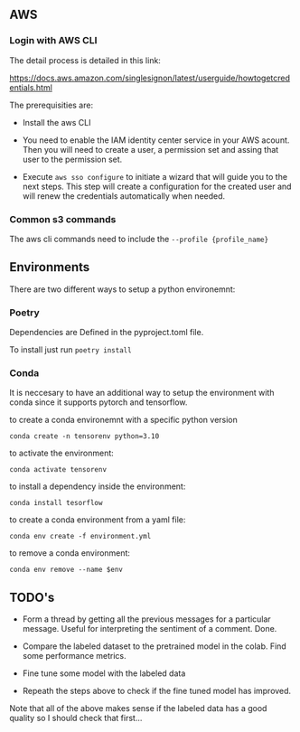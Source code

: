
## AWS

### Login with AWS CLI

The detail process is detailed in this link:

https://docs.aws.amazon.com/singlesignon/latest/userguide/howtogetcredentials.html

The prerequisities are:

- Install the aws CLI

- You need to enable the IAM identity center service in your AWS acount. Then you will need to create a user, a permission set and assing that user to the permission set. 

- Execute `aws sso configure` to initiate a wizard that will guide you to the next steps. This step will create a configuration for the created user and will renew the credentials automatically when needed. 


### Common s3 commands

The aws cli commands need to include the `--profile {profile_name}`






## Environments

There are two different ways to setup a python environemnt:

### Poetry

Dependencies are Defined in the pyproject.toml file. 

To install just run ```poetry install```

### Conda

It is neccesary to have an additional way to setup the environment with conda since it supports pytorch and tensorflow.

to create a conda environemnt with a specific python version

```conda create -n tensorenv python=3.10```

to activate the environment:

```conda activate tensorenv```

to install a dependency inside the environment:

```conda install tesorflow```

to create a conda environment from a yaml file:

```conda env create -f environment.yml```

to remove a conda environment:

```conda env remove --name $env```

## TODO's

- Form a thread by getting all the previous messages for a particular message. Useful for interpreting the sentiment of a comment. Done.

- Compare the labeled dataset to the pretrained model in the colab. Find some performance metrics.

- Fine tune some model with the labeled data

- Repeath the steps above to check if the fine tuned model has improved.

Note that all of the above makes sense if the labeled data has a good quality so I should check that first...




